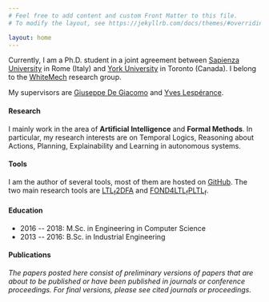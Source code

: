 ```yaml
---
# Feel free to add content and custom Front Matter to this file.
# To modify the layout, see https://jekyllrb.com/docs/themes/#overriding-theme-defaults

layout: home
---
```


Currently, I am a Ph.D. student in a joint agreement between
[Sapienza University](https://www.uniroma1.it/en/pagina-strutturale/home) in Rome (Italy) and
[York University](https://www.yorku.ca/index.html) in Toronto (Canada). I belong to the
[WhiteMech](https://whitemech.github.io) research group.

My supervisors are [Giuseppe De Giacomo](https://www.dis.uniroma1.it/degiacom/) and
[Yves Lespérance](https://www.eecs.yorku.ca/~lesperan/).

#### Research

I mainly work in the area of **Artificial Intelligence** and **Formal Methods**. In particular,
my research interests are on Temporal Logics, Reasoning about Actions, Planning, Explainability and Learning
in autonomous systems.

#### Tools
I am the author of several tools, most of them are hosted on [GitHub](https://github.com/francescofuggitti). The two main
research tools are [LTL<sub>f</sub>2DFA](http://ltlf2dfa.diag.uniroma1.it) and
[FOND4LTL<sub>f</sub>PLTL<sub>f</sub>](http://fond4ltlfpltl.diag.uniroma1.it/).


####  Education

- 2016 -- 2018: M.Sc. in Engineering in Computer Science
- 2013 -- 2016: B.Sc. in Industrial Engineering

#### Publications

*The papers posted here consist of preliminary versions of papers that are about to be published or have been published 
in journals or conference proceedings. For final versions, please see cited journals or proceedings.*

<script src="https://bibbase.org/show?bib=https%3A%2F%2Fwww.eecs.yorku.ca%2F~fuggitti%2Ffrancesco.bib&theme=default&jsonp=1"></script>
